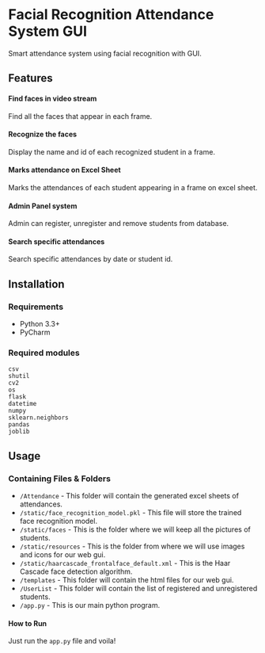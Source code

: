 # Facial Recognition Attendance System GUI

Smart attendance system using facial recognition with GUI.

## Features

#### Find faces in video stream

Find all the faces that appear in each frame.

#### Recognize the faces

Display the name and id of each recognized student in a frame.

#### Marks attendance on Excel Sheet

Marks the attendances of each student appearing in a frame on excel sheet.

#### Admin Panel system

Admin can register, unregister and remove students from database.

#### Search specific attendances

Search specific attendances by date or student id.

## Installation

### Requirements

  * Python 3.3+
  * PyCharm

### Required modules

```
csv
shutil
cv2
os
flask
datetime
numpy
sklearn.neighbors
pandas
joblib
```

## Usage

### Containing Files & Folders

* `/Attendance` - This folder will contain the generated excel sheets of attendances.
* `/static/face_recognition_model.pkl` - This file will store the trained face recognition model.
* `/static/faces` - This is the folder where we will keep all the pictures of students.
* `/static/resources` - This is the folder from where we will use images and icons for our web gui.
* `/static/haarcascade_frontalface_default.xml` - This is the Haar Cascade face detection algorithm.
* `/templates` - This folder will contain the html files for our web gui.
* `/UserList` - This folder will contain the list of registered and unregistered students.
* `/app.py` - This is our main python program.

#### How to Run

Just run the `app.py` file and voila!
